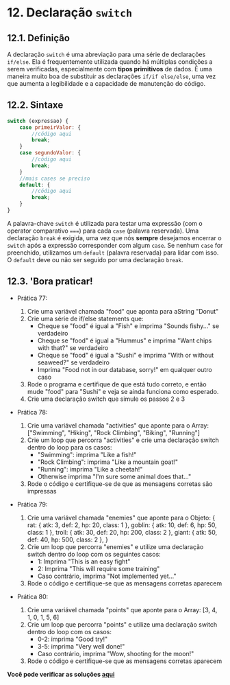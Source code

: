 # 12. Declaração `switch`

## 12.1. Definição

A declaração `switch` é uma abreviação para uma série de declarações `if/else`. Ela é frequentemente utilizada quando há múltiplas condições a serem verificadas, especialmente com **tipos primitivos** de dados. É uma maneira muito boa de substituir as declarações `if/if else/else`, uma vez que aumenta a legibilidade e a capacidade de manutenção do código.

## 12.2. Sintaxe

```javascript
switch (expressao) {
    case primeirValor: {
        //código aqui
        break;
    }
    case segundoValor: {
        //código aqui
        break;
    }
    //mais cases se preciso
    default: {
        //código aqui
        break;
    }
}
```

A palavra-chave `switch` é utilizada para testar uma expressão (com o operator comparativo `===`) para cada `case` (palavra reservada). Uma declaração `break` é exigida, uma vez que nós **sempre** desejamos encerrar o `switch` após a expressão corresponder com algum `case`. Se nenhum `case` for preenchido, utilizamos um `default` (palavra reservada) para lidar com isso. O `default` deve ou não ser seguido por uma declaração `break`.

## 12.3. **'Bora praticar!**

-   Prática 77:

    1. Crie uma variável chamada "food" que aponta para aString "Donut"
    2. Crie uma série de if/else statements que:
        - Cheque se "food" é igual a "Fish" e imprima "Sounds fishy..." se verdadeiro
        - Cheque se "food" é igual a "Hummus" e imprima "Want chips with that?" se verdadeiro
        - Cheque se "food" é igual a "Sushi" e imprima "With or without seaweed?" se verdadeiro
        - Imprima "Food not in our database, sorry!" em qualquer outro caso
    3. Rode o programa e certifique de que está tudo correto, e então mude "food" para "Sushi" e veja se ainda funciona como esperado.
    4. Crie uma declaração switch que simule os passos 2 e 3

-   Prática 78:

    1. Crie uma variável chamada "activities" que aponte para o Array: ["Swimming", "Hiking", "Rock Climbing", "Biking", "Running"]
    2. Crie um loop que percorra "activities" e crie uma declaração switch dentro do loop para os casos:
        - "Swimming": imprima "Like a fish!"
        - "Rock Climbing": imprima "Like a mountain goat!"
        - "Running": imprima "Like a cheetah!"
        - Otherwise imprima "I'm sure some animal does that..."
    3. Rode o código e certifique-se de que as mensagens corretas são impressas

-   Prática 79:

    1. Crie uma variável chamada "enemies" que aponte para o Objeto:
       {
       rat: { atk: 3, def: 2, hp: 20, class: 1 },
       goblin: { atk: 10, def: 6, hp: 50, class: 1 },
       troll: { atk: 30, def: 20, hp: 200, class: 2 },
       giant: { atk: 50, def: 40, hp: 500, class: 2 },
       }
    2. Crie um loop que percorra "enemies" e utilize uma declaração switch dentro do loop com os seguintes casos:
        - 1: Imprima "This is an easy fight"
        - 2: Imprima "This will require some training"
        - Caso contrário, imprima "Not implemented yet..."
    3. Rode o código e certifique-se que as mensagens corretas aparecem

-   Prática 80:
    1. Crie uma variável chamada "points" que aponte para o Array: [3, 4, 1, 0, 1, 5, 6]
    2. Crie um loop que percorra "points" e utilize uma declaração switch dentro do loop com os casos:
        - 0-2: imprima "Good try!"
        - 3-5: imprima "Very well done!"
        - Caso contrário, imprima "Wow, shooting for the moon!"
    3. Rode o código e certifique-se que as mensagens corretas aparecem

**Você pode verificar as soluções [aqui](/pt-br/js/praticando/p00-p96/)**
